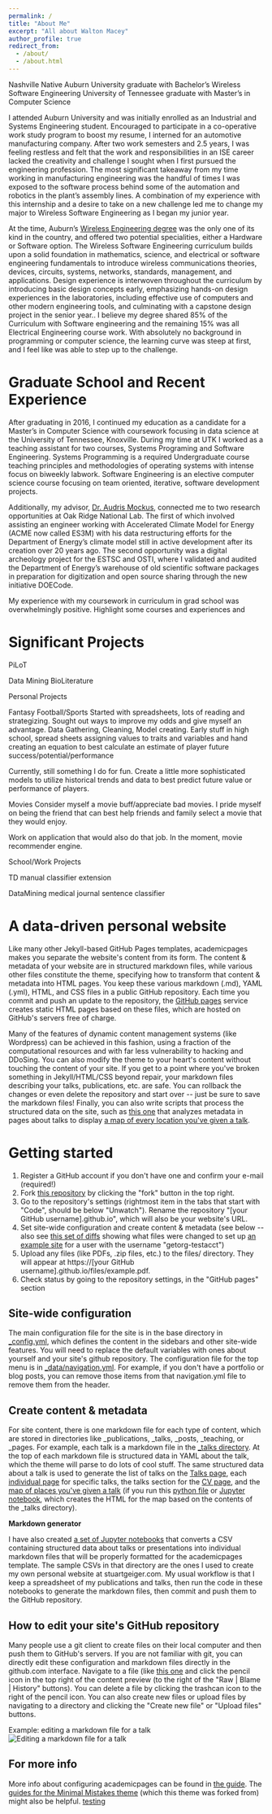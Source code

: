 ```yaml
---
permalink: /
title: "About Me"
excerpt: "All about Walton Macey"
author_profile: true
redirect_from: 
  - /about/
  - /about.html
---
```


Nashville Native
Auburn University graduate with Bachelor’s Wireless Software Engineering
University of Tennessee graduate with Master’s in Computer Science

I attended Auburn University and was initially enrolled as an Industrial and Systems Engineering student. Encouraged to participate in a co-operative work study program to boost my resume, I interned for an automotive manufacturing company. After two work semesters and 2.5 years, I was feeling restless and felt that the work and responsibilities in an ISE career lacked the creativity and challenge I sought when I first pursued the engineering profession. The most significant takeaway from my time working in manufacturing engineering was the handful of times I was exposed to the software process behind some of the automation and robotics in the plant’s assembly lines. A combination of my experience with this internship and a desire to take on a new challenge led me to change my major to Wireless Software Engineering as I began my junior year.

At the time, Auburn’s [Wireless Engineering degree](http://bulletin.auburn.edu/undergraduate/samuelginncollegeofengineering/wirelessengineering//) was the only one of its kind in the country, and offered two potential specialities, either a Hardware or Software option. The Wireless Software Engineering curriculum builds upon a solid foundation in mathematics, science, and electrical or software engineering fundamentals to introduce wireless communications theories, devices, circuits, systems, networks, standards, management, and applications. Design experience is interwoven throughout the curriculum by introducing basic design concepts early, emphasizing hands-on design experiences in the laboratories, including effective use of computers and other modern engineering tools, and culminating with a capstone design project in the senior year.. I believe my degree shared 85% of the Curriculum with Software engineering and the remaining 15% was all Electrical Engineering course work. With absolutely no background in programming or computer science, the learning curve was steep at first, and I feel like was able to step up to the challenge. 


Graduate School and Recent Experience
======

After graduating in 2016, I continued my education as a candidate for a Master’s in Computer Science with coursework focusing in data science at the University of Tennessee, Knoxville. During my time at UTK I worked as a teaching assistant for two courses, Systems Programing and Software Engineering. Systems Programming is a required Undergraduate course teaching principles and methodologies of operating systems with intense focus on biweekly labwork. Software Engineering is an elective computer science course focusing on team oriented, iterative, software development projects. 

Additionally, my advisor, [Dr. Audris Mockus](https://http://mockus.org//), connected me to two research opportunities at Oak Ridge National Lab. The first of which involved assisting an engineer working with Accelerated Climate Model for Energy (ACME now called ES3M) with his data restructuring efforts for the Department of Energy’s climate model still in active development after its creation over 20 years ago. The second opportunity was a digital archeology project for the ESTSC and OSTI, where I validated and audited the Department of Energy’s warehouse of old scientific software packages in preparation for digitization and open source sharing through the new initiative DOECode.

My experience with my coursework in curriculum in grad school was overwhelmingly positive. 
Highlight some courses and experiences and 


Significant Projects
======

PiLoT

Data Mining BioLiterature

Personal Projects

Fantasy Football/Sports
Started with spreadsheets, lots of reading and strategizing. Sought out ways to improve my odds and give myself an advantage. 
Data Gathering, Cleaning, Model creating. Early stuff in high school, spread sheets assigning values to traits and variables and hand creating an equation to best calculate an estimate of player future success/potential/performance

Currently, still something I do for fun. Create a little more sophisticated models to utilize historical trends and data to best predict future value or performance of players.

Movies
Consider myself a movie buff/appreciate bad movies. I pride myself on being the friend that can best help friends and family select a movie that they would enjoy.

Work on application that would also do that job. In the moment, movie recommender engine.

School/Work Projects

TD manual classifier extension

DataMining medical journal sentence classifier


A data-driven personal website
======
Like many other Jekyll-based GitHub Pages templates, academicpages makes you separate the website's content from its form. The content & metadata of your website are in structured markdown files, while various other files constitute the theme, specifying how to transform that content & metadata into HTML pages. You keep these various markdown (.md), YAML (.yml), HTML, and CSS files in a public GitHub repository. Each time you commit and push an update to the repository, the [GitHub pages](https://pages.github.com/) service creates static HTML pages based on these files, which are hosted on GitHub's servers free of charge.

Many of the features of dynamic content management systems (like Wordpress) can be achieved in this fashion, using a fraction of the computational resources and with far less vulnerability to hacking and DDoSing. You can also modify the theme to your heart's content without touching the content of your site. If you get to a point where you've broken something in Jekyll/HTML/CSS beyond repair, your markdown files describing your talks, publications, etc. are safe. You can rollback the changes or even delete the repository and start over -- just be sure to save the markdown files! Finally, you can also write scripts that process the structured data on the site, such as [this one](https://github.com/academicpages/academicpages.github.io/blob/master/talkmap.ipynb) that analyzes metadata in pages about talks to display [a map of every location you've given a talk](https://academicpages.github.io/talkmap.html).

Getting started
======
1. Register a GitHub account if you don't have one and confirm your e-mail (required!)
1. Fork [this repository](https://github.com/academicpages/academicpages.github.io) by clicking the "fork" button in the top right. 
1. Go to the repository's settings (rightmost item in the tabs that start with "Code", should be below "Unwatch"). Rename the repository "[your GitHub username].github.io", which will also be your website's URL.
1. Set site-wide configuration and create content & metadata (see below -- also see [this set of diffs](http://archive.is/3TPas) showing what files were changed to set up [an example site](https://getorg-testacct.github.io) for a user with the username "getorg-testacct")
1. Upload any files (like PDFs, .zip files, etc.) to the files/ directory. They will appear at https://[your GitHub username].github.io/files/example.pdf.  
1. Check status by going to the repository settings, in the "GitHub pages" section

Site-wide configuration
------
The main configuration file for the site is in the base directory in [_config.yml](https://github.com/academicpages/academicpages.github.io/blob/master/_config.yml), which defines the content in the sidebars and other site-wide features. You will need to replace the default variables with ones about yourself and your site's github repository. The configuration file for the top menu is in [_data/navigation.yml](https://github.com/academicpages/academicpages.github.io/blob/master/_data/navigation.yml). For example, if you don't have a portfolio or blog posts, you can remove those items from that navigation.yml file to remove them from the header. 

Create content & metadata
------
For site content, there is one markdown file for each type of content, which are stored in directories like _publications, _talks, _posts, _teaching, or _pages. For example, each talk is a markdown file in the [_talks directory](https://github.com/academicpages/academicpages.github.io/tree/master/_talks). At the top of each markdown file is structured data in YAML about the talk, which the theme will parse to do lots of cool stuff. The same structured data about a talk is used to generate the list of talks on the [Talks page](https://academicpages.github.io/talks), each [individual page](https://academicpages.github.io/talks/2012-03-01-talk-1) for specific talks, the talks section for the [CV page](https://academicpages.github.io/cv), and the [map of places you've given a talk](https://academicpages.github.io/talkmap.html) (if you run this [python file](https://github.com/academicpages/academicpages.github.io/blob/master/talkmap.py) or [Jupyter notebook](https://github.com/academicpages/academicpages.github.io/blob/master/talkmap.ipynb), which creates the HTML for the map based on the contents of the _talks directory).

**Markdown generator**

I have also created [a set of Jupyter notebooks](https://github.com/academicpages/academicpages.github.io/tree/master/markdown_generator
) that converts a CSV containing structured data about talks or presentations into individual markdown files that will be properly formatted for the academicpages template. The sample CSVs in that directory are the ones I used to create my own personal website at stuartgeiger.com. My usual workflow is that I keep a spreadsheet of my publications and talks, then run the code in these notebooks to generate the markdown files, then commit and push them to the GitHub repository.

How to edit your site's GitHub repository
------
Many people use a git client to create files on their local computer and then push them to GitHub's servers. If you are not familiar with git, you can directly edit these configuration and markdown files directly in the github.com interface. Navigate to a file (like [this one](https://github.com/academicpages/academicpages.github.io/blob/master/_talks/2012-03-01-talk-1.md) and click the pencil icon in the top right of the content preview (to the right of the "Raw | Blame | History" buttons). You can delete a file by clicking the trashcan icon to the right of the pencil icon. You can also create new files or upload files by navigating to a directory and clicking the "Create new file" or "Upload files" buttons. 

Example: editing a markdown file for a talk
![Editing a markdown file for a talk](/images/editing-talk.png)

For more info
------
More info about configuring academicpages can be found in [the guide](https://academicpages.github.io/markdown/). The [guides for the Minimal Mistakes theme](https://mmistakes.github.io/minimal-mistakes/docs/configuration/) (which this theme was forked from) might also be helpful. [testing](https://google.com)

